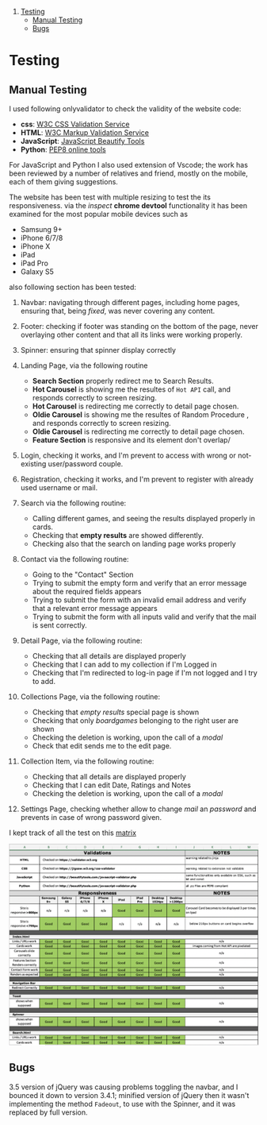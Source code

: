 
1. [Testing](#testing)
    - [Manual Testing](#manual-testing)
    - [Bugs](#bug)

# Testing

## Manual Testing

I used following onlyvalidator to check the validity of the website code:

* **css**: [W3C CSS Validation Service](https://jigsaw.w3.org/css-validator/) 
* **HTML**: [W3C Markup Validation Service](https://validator.w3.org/)
* **JavaScript**: [JavaScript Beautify Tools](http://beautifytools.com/javascript-validator.php)
* **Python**: [PEP8 online tools](http://pep8online.com/)

For JavaScript and Python I also used extension of Vscode; the work has been reviewed by a number of relatives and friend, mostly on the mobile,
each of them giving suggestions.

The website has been test with multiple resizing to test the its responsiveness.
via the *inspect* **chrome devtool** functionality it has been examined for the most popular mobile devices such as 
* Samsung 9+
* iPhone 6/7/8
* iPhone X
* iPad
* iPad Pro
* Galaxy S5

also following section has been tested:

1. Navbar: navigating through different pages, including home pages, ensuring that, being *fixed*, was never covering any content.

1. Footer: checking if footer was standing on the bottom of the page, never overlaying other content and that all its links were working properly.

1. Spinner: ensuring that spinner display correctly

1. Landing Page, via the following routine
    - **Search Section** properly redirect me to Search Results.
    - **Hot Carousel** is showing me the resultes of `Hot API` call, and responds correctly to screen resizing.
    - **Hot Carousel** is redirecting me correctly to detail page chosen.
    - **Oldie Carousel** is showing me the resultes of Random Procedure , and responds correctly to screen resizing.
    - **Oldie Carousel** is redirecting me correctly to detail page chosen.
    - **Feature Section** is responsive and its element don't overlap/

1. Login, checking it works, and I'm prevent to access with wrong or not-existing user/password couple.

1. Registration, checking it works, and I'm prevent to register with already used username or mail.

1. Search via the following routine: 
    - Calling different games, and seeing the results displayed properly in cards. 
    - Checking that **empty results** are showed differently. 
    - Checking also that the search on landing page works properly

1. Contact via the following routine:
    - Going to the "Contact" Section
    - Trying to submit the empty form and verify that an error message about the required fields appears
    - Trying to submit the form with an invalid email address and verify that a relevant error message appears
    - Trying to submit the form with all inputs valid and verify that the mail is sent correctly.

1. Detail Page, via the following routine:
    - Checking that all details are displayed properly
    - Checking that I can add to my collection if I'm Logged in
    - Checking that I'm redirected to log-in page if I'm not logged and I try to add.

1. Collections Page, via the following routine:
    - Checking that *empty results* special page is shown
    - Checking that only *boardgames* belonging to the right user are shown
    - Checking the deletion is working, upon the call of a *modal*
    - Check that edit sends me to the edit page.

1. Collection Item, via the following routine:
    - Checking that all details are displayed properly
    - Checking that I can edit Date, Ratings and Notes
    - Checking the deletion is working, upon the call of a *modal*

1. Settings Page, checking whether allow to change *mail* an *password* and prevents in case of wrong password given.



I kept track of all the test on this [matrix](BoardgameNerd/test/manualTests.xlsx)

![Manual Testing Matrix](BoardgameNerd/static/img/testing.png)

## Bugs

3.5 version of jQuery was causing problems toggling the navbar, and I bounced it down to version 3.4.1; minified version of jQuery then it wasn't implementing the method `Fadeout`, to use with the Spinner, and it was replaced by full version.
